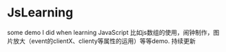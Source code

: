 # JsLearning
some demo I did when learning JavaScript
比如js数组的使用，闹钟制作，图片放大（event的clientX、clienty等属性的运用）等等demo.
持续更新
